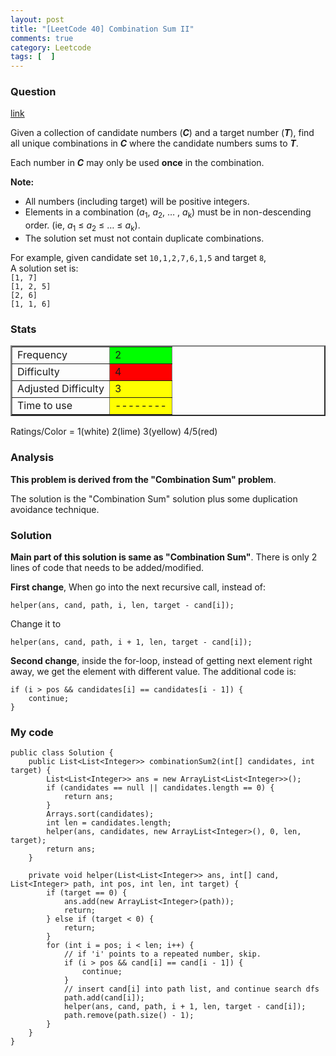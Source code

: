 ```yaml
---
layout: post
title: "[LeetCode 40] Combination Sum II"
comments: true
category: Leetcode
tags: [  ]
---
```



### Question 
[link](http://oj.leetcode.com/problems/combination-sum-ii/)

<div class="question-content">
            <p></p><p>
Given a collection of candidate numbers (<b><i>C</i></b>) and a target number (<b><i>T</i></b>), find all unique combinations in <b><i>C</i></b> where the candidate numbers sums to <b><i>T</i></b>.
</p>

<p>Each number in <b><i>C</i></b> may only be used <b>once</b> in the combination.
</p>
<p><b>Note:</b><br>
</p><ul>
<li>All numbers (including target) will be positive integers.</li>
<li>Elements in a combination (<i>a</i><sub>1</sub>, <i>a</i><sub>2</sub>, … , <i>a</i><sub>k</sub>) must be in non-descending order. (ie, <i>a</i><sub>1</sub> ≤ <i>a</i><sub>2</sub> ≤ … ≤ <i>a</i><sub>k</sub>).</li>
<li>The solution set must not contain duplicate combinations.</li>
</ul>
<p></p>

<p>
For example, given candidate set <code>10,1,2,7,6,1,5</code> and target <code>8</code>, <br>
A solution set is: <br>
<code>[1, 7]</code> <br>
<code>[1, 2, 5]</code> <br>
<code>[2, 6]</code> <br>
<code>[1, 1, 6]</code> <br>
</p><p></p>
          </div>

### Stats
<table border="2">
	<tr>
		<td>Frequency</td>
		<td bgcolor="lime">2</td>
	</tr>
	<tr>
		<td>Difficulty</td>
		<td bgcolor="red">4</td>
	</tr>
	<tr>
		<td>Adjusted Difficulty</td>
		<td bgcolor="yellow">3</td>
	</tr>
	<tr>
		<td>Time to use</td>
		<td bgcolor="yellow">--------</td>
	</tr>
</table>

Ratings/Color = 1(white) 2(lime) 3(yellow) 4/5(red)

### Analysis

__This problem is derived from the "Combination Sum" problem__. 

The solution is the "Combination Sum" solution plus some duplication avoidance technique. 

### Solution

__Main part of this solution is same as "Combination Sum"__. There is only 2 lines of code that needs to be added/modified. 

__First change__, When go into the next recursive call, instead of: 

    helper(ans, cand, path, i, len, target - cand[i]);

Change it to 

    helper(ans, cand, path, i + 1, len, target - cand[i]);

__Second change__, inside the for-loop, instead of getting next element right away, we get the element with different value. The additional code is: 

    if (i > pos && candidates[i] == candidates[i - 1]) {
        continue;
    }

### My code 

    public class Solution {
        public List<List<Integer>> combinationSum2(int[] candidates, int target) {
            List<List<Integer>> ans = new ArrayList<List<Integer>>();
            if (candidates == null || candidates.length == 0) {
                return ans;
            }
            Arrays.sort(candidates);
            int len = candidates.length;
            helper(ans, candidates, new ArrayList<Integer>(), 0, len, target);
            return ans;
        }

        private void helper(List<List<Integer>> ans, int[] cand, List<Integer> path, int pos, int len, int target) {
            if (target == 0) {
                ans.add(new ArrayList<Integer>(path));
                return;
            } else if (target < 0) {
                return;
            }
            for (int i = pos; i < len; i++) {
                // if 'i' points to a repeated number, skip.
                if (i > pos && cand[i] == cand[i - 1]) {
                    continue;
                }
                // insert cand[i] into path list, and continue search dfs
                path.add(cand[i]);
                helper(ans, cand, path, i + 1, len, target - cand[i]);
                path.remove(path.size() - 1);
            }
        }
    }
